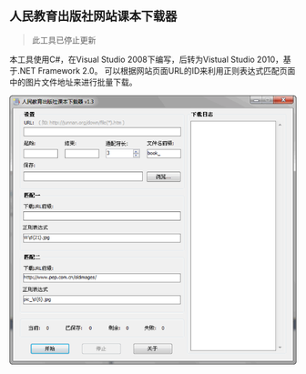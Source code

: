 ## 人民教育出版社网站课本下载器

> 此工具已停止更新

本工具使用C#，在Visual Studio 2008下编写，后转为Vistual Studio 2010，基于.NET Framework 2.0。
可以根据网站页面URL的ID来利用正则表达式匹配页面中的图片文件地址来进行批量下载。

![screenshot](screenshot.png "screenshot")
